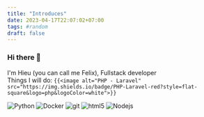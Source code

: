 ```yaml
---
title: "Introduces"
date: 2023-04-17T22:07:02+07:00
tags: #random
draft: false
---
```

### Hi there 👋
I'm Hieu (you can call me Felix), Fullstack developer <br>
Things I will do:
`{{<image alt="PHP - Laravel" src="https://img.shields.io/badge/PHP-Laravel-red?style=flat-square&logo=php&logoColor=white">}}`

 <img alt="Python" src="https://img.shields.io/badge/Python-Django-blue?style=flat-square&logo=python&logoColor=white" />
 <img alt="Docker" src="https://img.shields.io/badge/-Docker-46a2f1?style=flat-square&logo=docker&logoColor=white" />
 <img alt="git" src="https://img.shields.io/badge/-Git-F05032?style=flat-square&logo=git&logoColor=white" />
 <img alt="html5" src="https://img.shields.io/badge/-HTML5-E34F26?style=flat-square&logo=html5&logoColor=white" />
 <img alt="Nodejs" src="https://img.shields.io/badge/-Nodejs-43853d?style=flat-square&logo=Node.js&logoColor=white" />

